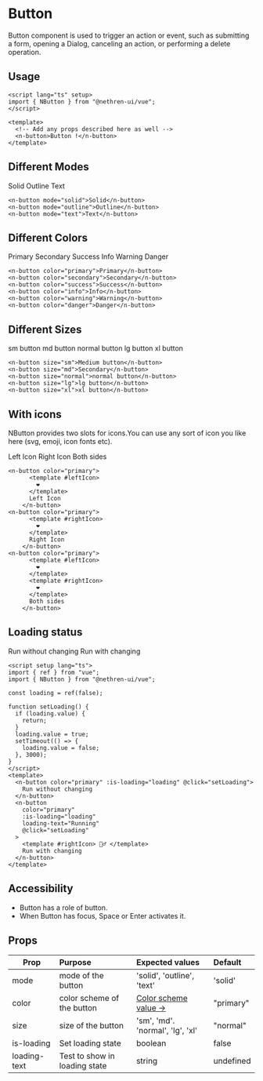 <script lang="ts" setup>
import { ref } from 'vue'
import { NButton } from '@nethren-ui/vue'

const loading = ref(false)

function setLoading() {
  if(loading.value) {
    return
  }
  loading.value = true
  setTimeout(() => {
    loading.value = false
  }, 3000)
}

</script>

# Button

Button component is used to trigger an action or event, such as submitting a form, opening a Dialog, canceling an action, or performing a delete operation.

## Usage

```vue
<script lang="ts" setup>
import { NButton } from "@nethren-ui/vue";
</script>

<template>
  <!-- Add any props described here as well -->
  <n-button>Button !</n-button>
</template>
```

## Different Modes

<div class="gallery">
    <n-button>Solid</n-button>
    <n-button mode="outline">Outline</n-button>
    <n-button mode="text">Text</n-button>
</div>

```vue
<n-button mode="solid">Solid</n-button>
<n-button mode="outline">Outline</n-button>
<n-button mode="text">Text</n-button>
```

## Different Colors

<div class="gallery">
    <n-button color="primary">Primary</n-button>
    <n-button color="secondary">Secondary</n-button>
    <n-button color="success">Success</n-button>
    <n-button color="info">Info</n-button>
    <n-button color="warning">Warning</n-button>
    <n-button color="danger">Danger</n-button>
</div>

```vue
<n-button color="primary">Primary</n-button>
<n-button color="secondary">Secondary</n-button>
<n-button color="success">Success</n-button>
<n-button color="info">Info</n-button>
<n-button color="warning">Warning</n-button>
<n-button color="danger">Danger</n-button>
```

## Different Sizes

<div class="gallery">
    <n-button size="sm">sm button</n-button>
    <n-button size="md">md button</n-button>
    <n-button size="normal">normal button</n-button>
    <n-button size="lg">lg button</n-button>
    <n-button size="xl">xl button</n-button>
</div>

```vue
<n-button size="sm">Medium button</n-button>
<n-button size="md">Secondary</n-button>
<n-button size="normal">normal button</n-button>
<n-button size="lg">lg button</n-button>
<n-button size="xl">xl button</n-button>
```

## With icons

NButton provides two slots for icons.You can use any sort of icon you like here (svg, emoji, icon fonts etc).

<div class="gallery">
    <n-button color="primary">
      <template #leftIcon>
        ❤️
      </template>
      Left Icon
    </n-button>
    <n-button color="primary">
      <template #rightIcon>
        ❤️
      </template>
      Right Icon
    </n-button>    
    <n-button color="primary">
      <template #leftIcon>
        ❤️
      </template>
      <template #rightIcon>
        ❤️
      </template>
      Both sides
    </n-button>
</div>

```vue
<n-button color="primary">
      <template #leftIcon>
        ❤️
      </template>
      Left Icon
    </n-button>
<n-button color="primary">
      <template #rightIcon>
        ❤️
      </template>
      Right Icon
    </n-button>
<n-button color="primary">
      <template #leftIcon>
        ❤️
      </template>
      <template #rightIcon>
        ❤️
      </template>
      Both sides
    </n-button>
```

## Loading status

<div class="gallery">
    <n-button color="primary" :is-loading="loading" @click="setLoading">
      Run without changing
    </n-button>
    <n-button color="primary" :is-loading="loading" loading-text="Running" @click="setLoading">
      <template #rightIcon>
        🏃‍♂️
      </template>
      Run with changing
    </n-button>    
</div>

```vue
<script setup lang="ts">
import { ref } from "vue";
import { NButton } from "@nethren-ui/vue";

const loading = ref(false);

function setLoading() {
  if (loading.value) {
    return;
  }
  loading.value = true;
  setTimeout(() => {
    loading.value = false;
  }, 3000);
}
</script>
<template>
  <n-button color="primary" :is-loading="loading" @click="setLoading">
    Run without changing
  </n-button>
  <n-button
    color="primary"
    :is-loading="loading"
    loading-text="Running"
    @click="setLoading"
  >
    <template #rightIcon> 🏃‍♂️ </template>
    Run with changing
  </n-button>
</template>
```

## Accessibility

- Button has a role of button.
- When Button has focus, Space or Enter activates it.

## Props

| Prop         | Purpose                       | Expected values                        | Default   |
| ------------ | :---------------------------- | :------------------------------------- | :-------- |
| mode         | mode of the button            | 'solid', 'outline', 'text'             | 'solid'   |
| color        | color scheme of the button    | [Color scheme value ->](/theme/colors) | "primary" |
| size         | size of the button            | 'sm', 'md'. 'normal', 'lg', 'xl'       | "normal"  |
| is-loading   | Set loading state             | boolean                                | false     |
| loading-text | Test to show in loading state | string                                 | undefined |

